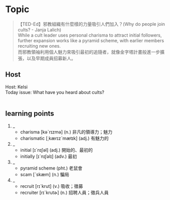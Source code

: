# Topic

> 【TED-Ed】邪教組織有什麼樣的力量吸引人們加入？(Why do people join cults? - Janja Lalich) <br>
> While a cult leader uses personal charisma to attract initial followers, further expansion works like a pyramid scheme, with earlier members recruiting new ones. <br>
> 而邪教領袖利用個人魅力來吸引最初的追隨者，就像金字塔計畫般進一步擴張，以及早期成員招募新人。 <br>

## Host
Host: Kelsi 
<br>Today issue: What have you heard about cults?
<br><br>
## learning points
1. _
	* charisma  [kəˋrɪzmə]  (n.)  非凡的領導力；魅力
	* charismatic  [͵kærɪzˋmætɪk]  (adj.)  有魅力的
2. _
	* initial  [ɪˋnɪʃəl]  (adj.)  開始的、最初的
	* initially  [ɪˋnɪʃəlɪ]  (adv.)  最初
3. _
	* pyramid scheme  (pht.)  老鼠會
	* scam  [ˋskæm]  (n.)  騙局
4. _
	* recruit  [rɪˋkrut]  (v.)  吸收；徵募
	* recruiter  [rɪˋkrutɚ]  (n.)  招聘人員；徵兵人員
